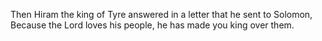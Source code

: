Then Hiram the king of Tyre answered in a letter that he sent to Solomon, Because the Lord loves his people, he has made you king over them.

